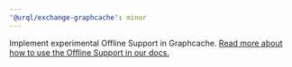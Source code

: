 ```yaml
---
'@urql/exchange-graphcache': minor
---
```


Implement experimental Offline Support in Graphcache.
[Read more about how to use the Offline Support in our docs.](https://formidable.com/open-source/urql/docs/graphcache/offline/)
